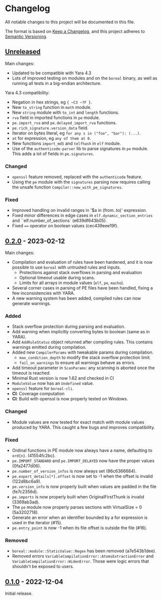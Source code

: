 # Changelog

All notable changes to this project will be documented in this file.

The format is based on [Keep a Changelog](https://keepachangelog.com/en/1.0.0/),
and this project adheres to [Semantic Versioning](https://semver.org/spec/v2.0.0.html).

## [Unreleased]

Main changes:

- Updated to be compatible with Yara 4.3
- Lots of improved testing on modules and on the `boreal` binary, as well as running
  all tests in a big-endian architecture.

Yara 4.3 compatibility:

- Negation in hex strings, eg `{ ~C3 ~?F }`.
- New `to_string` function in `math` module.
- New `string` module with `to_int` and `length` functions.
- `rva` field in imported functions in `pe` module.
- `pe.import_rva` and `pe.delayed_import_rva` functions.
- `pe.rich_signature.version_data` field.
- Iterator on bytes literal, eg `for any s in ("foo", "bar"): (...)`.
- `at` for expression, eg `any of them at 0`.
- New functions `import_md5` and `telfhash` in `elf` module.
- Use of the `authenticode-parser` lib to parse signatures in `pe` module.
  This adds a lot of fields in `pe.signatures`.

### Changed

- `openssl` feature removed, replaced with the `authenticode` feature.
- Using the `pe` module with the `signatures` parsing now requires
  calling the unsafe function `Compiler::new_with_pe_signatures`.

### Fixed

- Improved handling on invalid ranges in '$a in (from..to)' expression.
- Fixed minor differences in edge cases in `elf.dynamic_section_entries` and
  ``elf.number_of_sections` (e639df643b05).
- Fixed `==` operator on boolean values (cec439eee19f).

## [0.2.0] - 2023-02-12

Main changes:

- Compilation and evaluation of rules have been hardened, and it is now
  possible to use `boreal` with untrusted rules and inputs.
  - Protections against stack overflows in parsing and evaluation
  - Optional timeout usable during scans.
  - Limits for all arrays in module values (`elf`, `pe`, `macho`).
- Several corner cases in parsing of PE files have been handled, fixing
  a few inconsistencies with YARA.
- A new warning system has been added, compiled rules can now generate
  warnings.

### Added

- Stack overflow protection during parsing and evaluation.
- Add warning when implicitly converting bytes to boolean (same as in YARA).
- Add `AddRuleStatus` object returned after compiling rules. This contains
  warnings emitted during compilation.
- Added new `CompilerParams` with tweakable params during compilation.
  - `max_condition_depth` to modify the stack overflow protection limit.
  - `fail_on_warnings` to ensure all warnings behave as errors.
- Add timeout parameter in `ScanParams`: any scanning is aborted once the
  timeout is reached.
- Minimal Rust version is now 1.62 and checked in CI
- `ModuleValue` now has an `Undefined` value.
- `openssl` feature for `boreal-cli`.
- **CI**: Coverage computation
- **CI**: Build with openssl is now properly tested on Windows.

### Changed

- Module values are now tested for exact match with module values produced
  by YARA. This caught a few bugs and improves compatibility.

### Fixed

- Ordinal functions in PE module now always have a name, defaulting to `ord{n}`.
  (41554fc2bc).
- `pe.IMPORT_STANDARD` and `pe.IMPORT_DELAYED` now have the proper values
  (0fa2477d06).
- `pe.number_of_version_infos` is now always set (86c6366684).
- `pe.export_details[*].offset` is now set to -1 when the offset is invalid
  (122d8bc6a9).
- `pe.version_info` is now properly built when values are padded in the file
  (fe7c2356d).
- `pe.imports` is now properly built when OriginalFirstThunk is invalid
  (3369ab3ad).
- The `pe` module now properly parses sections with VirtualSize = 0
  (5a3202718).
- Generate an error when an identifier bounded by a for expression is used
  in the iterator (#15).
- `pe.entry_point` is now -1 when its file offset is outside the file
  (#16).

### Removed

- `boreal::module::StaticValue::Regex` has been removed (a7e543b1dee).
- Removed errors `VariableCompilationError::AtomsExtractionError` and
  `VariableCompilationError::WidenError`. Those were logic errors that shouldn't
  be exposed to users.

## [0.1.0] - 2022-12-04

Initial release.

[unreleased]: https://github.com/vthib/boreal/compare/v0.2.0...HEAD
[0.2.0]: https://github.com/vthib/boreal/releases/tag/v0.2.0
[0.1.0]: https://github.com/vthib/boreal/releases/tag/v0.1.0
